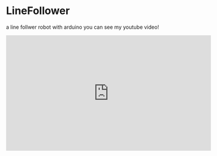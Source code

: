 # LineFollower
a line follwer robot with arduino 
you can see my youtube video!
<iframe width="560" height="315" src="https://www.youtube.com/embed/X_ZpGXVDIaM" title="YouTube video player" frameborder="0" allow="accelerometer; autoplay; clipboard-write; encrypted-media; gyroscope; picture-in-picture" allowfullscreen></iframe>
